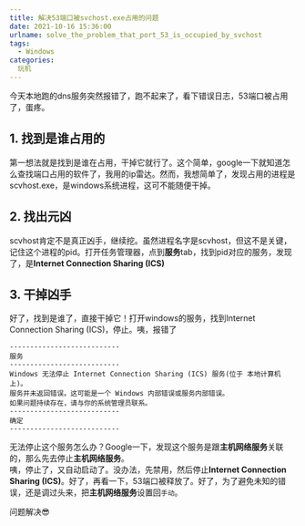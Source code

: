 ```yaml
---
title: 解决53端口被svchost.exe占用的问题
date: 2021-10-16 15:36:00
urlname: solve_the_problem_that_port_53_is_occupied_by_svchost
tags: 
  - Windows
categories: 
  玩机
---
```

今天本地跑的dns服务突然报错了，跑不起来了，看下错误日志，53端口被占用了，蛋疼。  

## 1. 找到是谁占用的  
第一想法就是找到是谁在占用，干掉它就行了。这个简单，google一下就知道怎么查找端口占用的软件了，我用的ip雷达。然而，我想简单了，发现占用的进程是scvhost.exe，是windows系统进程，这可不能随便干掉。  
## 2. 找出元凶
scvhost肯定不是真正凶手，继续挖。虽然进程名字是scvhost，但这不是关键，记住这个进程的pid。打开任务管理器，点到**服务**tab，找到pid对应的服务，发现了，是**Internet Connection Sharing (ICS)**  
## 3. 干掉凶手
好了，找到是谁了，直接干掉它！打开windows的服务，找到Internet Connection Sharing (ICS)，停止。咦，报错了
```
---------------------------
服务
---------------------------
Windows 无法停止 Internet Connection Sharing (ICS) 服务(位于 本地计算机 上)。
服务并未返回错误。这可能是一个 Windows 内部错误或服务内部错误。
如果问题持续存在，请与你的系统管理员联系。
---------------------------
确定   
---------------------------
```

无法停止这个服务怎么办？Google一下，发现这个服务是跟**主机网络服务**关联的，那么先去停止**主机网络服务**。  
咦，停止了，又自动启动了。没办法，先禁用，然后停止**Internet Connection Sharing (ICS)**。好了，再看一下，53端口被释放了。好了，为了避免未知的错误，还是调过头来，把**主机网络服务**设置回`手动`。  


问题解决😎